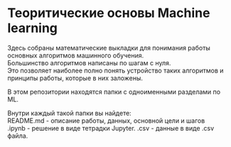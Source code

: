
# Теоритические основы Machine learning

Здесь собраны математические выкладки для понимания работы основных алгоритмов машинного обучения.  
Большинство алгоритмов написаны по шагам с нуля.   
Это позволяет наиболее полно понять устройство таких алгоритмов и принципы работы, которые в них заложены.




В этом репозитории находятся папки с одноименными разделами по ML.   

Внутри каждый такой папки вы найдете:      
  README.md - описание работы, данных, основной цели и шагов  
  .ipynb - решение в виде тетрадки Jupyter. 
  .csv - данные в виде .csv файла. 
